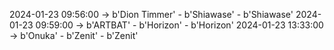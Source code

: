 2024-01-23 09:56:00 -> b'Dion Timmer' - b'Shiawase' - b'Shiawase'
2024-01-23 09:59:00 -> b'ARTBAT' - b'Horizon' - b'Horizon'
2024-01-23 13:33:00 -> b'Onuka' - b'Zenit' - b'Zenit'

